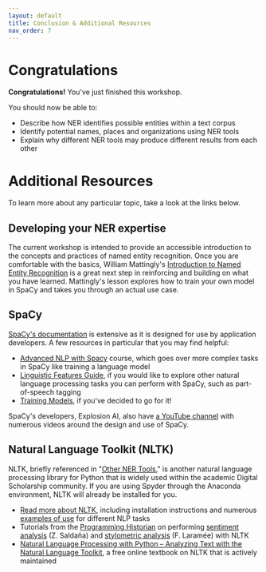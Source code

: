 ```yaml
---
layout: default
title: Conclusion & Additional Resources
nav_order: 7
---
```


# Congratulations

<!-- Edit this line to mention your workshop name -->
**Congratulations!** You've just finished this workshop.

You should now be able to:
- Describe how NER identifies possible entities within a text corpus
- Identify potential names, places and organizations using NER tools
- Explain why different NER tools may produce different results from each other


# Additional Resources
To learn more about any particular topic, take a look at the links below.

## Developing your NER expertise

The current workshop is intended to provide an accessible introduction to the concepts and practices of named entity recognition. Once you are comfortable with the basics, William Mattingly's [Introduction to Named Entity Recognition](https://ner.pythonhumanities.com/intro.html) is a great next step in reinforcing and building on what you have learned. Mattingly's lesson explores how to train your own model in SpaCy and takes you through an actual use case. 

## SpaCy

[SpaCy's documentation](https://spacy.io/usage) is extensive as it is designed for use by application developers. A few resources in particular that you may find helpful:

* [Advanced NLP with Spacy](https://course.spacy.io/en/) course, which goes over more complex tasks in SpaCy like training a language model
* [Linguistic Features Guide](https://spacy.io/usage/linguistic-features), if you would like to explore other natural language processing tasks you can perform with SpaCy, such as part-of-speech tagging
* [Training Models](https://spacy.io/usage/training), if you've decided to go for it!

SpaCy's developers, Explosion AI, also have [a YouTube channel](https://www.youtube.com/c/ExplosionAI) with numerous videos around the design and use of SpaCy.

## Natural Language Toolkit (NLTK)

NLTK, briefly referenced in "[Other NER Tools](tools.html)," is another natural language processing library for Python that is widely used within the academic Digital Scholarship community. If you are using Spyder through the Anaconda environment, NLTK will already be installed for you.

* [Read more about NLTK](https://www.nltk.org/), including installation instructions and numerous [examples of use](https://www.nltk.org/howto.html) for different NLP tasks
* Tutorials from the [Programming Historian](https://programminghistorian.org/) on performing [sentiment analysis](https://programminghistorian.org/en/lessons/sentiment-analysis) (Z. Saldaña) and [stylometric analysis](https://programminghistorian.org/en/lessons/introduction-to-stylometry-with-python) (F. Laramée) with NLTK
* [Natural Language Processing with Python – Analyzing Text with the Natural Language Toolkit](https://www.nltk.org/book/), a free online textbook on NLTK that is actively maintained



